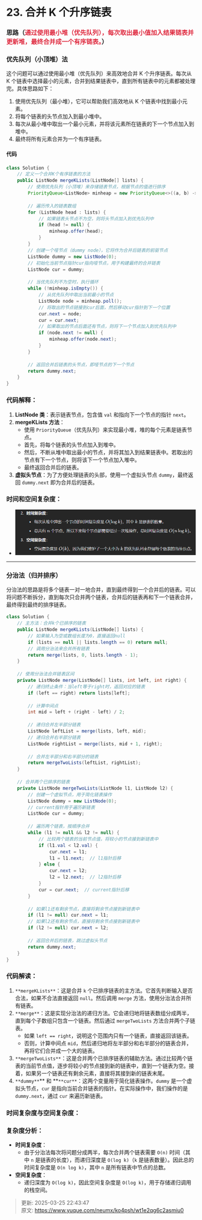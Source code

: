 # 23. 合并 K 个升序链表

### 思路（<font style="color:#DF2A3F;">通过使用最小堆（优先队列），每次取出最小值加入结果链表并更新堆，最终合并成一个有序链表。</font>）
### 优先队列（小顶堆）法
这个问题可以通过使用最小堆（优先队列）来高效地合并 K 个升序链表。每次从 K 个链表中选择最小的元素，合并到结果链表中，直到所有链表中的元素都被处理完。具体思路如下：

1. 使用优先队列（最小堆），它可以帮助我们高效地从 K 个链表中找到最小元素。
2. 将每个链表的头节点加入到最小堆中。
3. 每次从最小堆中取出一个最小元素，并将该元素所在链表的下一个节点加入到堆中。
4. 最终将所有元素合并为一个有序链表。

#### 代码
```java
class Solution {
    // 定义一个合并K个有序链表的方法
    public ListNode mergeKLists(ListNode[] lists) {
        // 使用优先队列（小顶堆）来存储链表节点，根据节点的值进行排序
        PriorityQueue<ListNode> minheap = new PriorityQueue<>((a, b) -> a.val - b.val);

        // 遍历传入的链表数组
        for (ListNode head : lists) {
            // 如果链表头节点不为空，则将头节点加入到优先队列中
            if (head != null) {
                minheap.offer(head);
            }
        }
        // 创建一个哑节点（dummy node），它将作为合并后链表的前驱节点
        ListNode dummy = new ListNode(0);
        // 初始化当前节点指针cur指向哑节点，用于构建最终的合并链表
        ListNode cur = dummy;

        // 当优先队列不为空时，执行循环
        while (!minheap.isEmpty()) {
            // 从优先队列中取出当前最小的节点
            ListNode node = minheap.poll();
            // 将取出的节点链接到cur后面，然后移动cur指针到下一个位置
            cur.next = node;
            cur = cur.next;
            // 如果取出的节点后面还有节点，则将下一个节点加入到优先队列中
            if (node.next != null) {
                minheap.offer(node.next);
            }
        }

        // 返回合并后链表的头节点，即哑节点的下一个节点
        return dummy.next;
    }
}
```

### 代码解释：
1. **ListNode 类**：表示链表节点，包含值 `val` 和指向下一个节点的指针 `next`。
2. **mergeKLists 方法**：
    - 使用 `PriorityQueue`（优先队列）来实现最小堆，堆的每个元素是链表节点。
    - 首先，将每个链表的头节点加入到堆中。
    - 然后，不断从堆中取出最小的节点，并将其加入到结果链表中。若取出的节点有下一个节点，则将该下一个节点加入堆中。
    - 最终返回合并后的链表。
3. **虚拟头节点**：为了方便处理链表的头部，使用一个虚拟头节点 `dummy`，最终返回 `dummy.next` 即为合并后的链表。

### 时间和空间复杂度：
+ ![1739621084947-c8c7fa66-73d0-4db5-81f5-11582e75aa61.png](./img/iINA397OjE6W0mz5/1739621084947-c8c7fa66-73d0-4db5-81f5-11582e75aa61-447410.png)

---

###  分治法（归并排序）  
 分治法的思路是将多个链表一对一地合并，直到最终得到一个合并后的链表。可以将问题不断拆分，直到每次只合并两个链表，合并后的链表再和下一个链表合并，最终得到最终的排序链表。  

```java
class Solution {
    // 主方法：合并k个已排序的链表
    public ListNode mergeKLists(ListNode[] lists) {
        // 如果输入为空或数组长度为0，直接返回null
        if (lists == null || lists.length == 0) return null;
        // 调用分治法来合并所有链表
        return merge(lists, 0, lists.length - 1);
    }

    // 使用分治法合并链表区间
    private ListNode merge(ListNode[] lists, int left, int right) {
        // 递归终止条件：当left等于right时，返回对应的链表
        if (left == right) return lists[left];
        
        // 计算中间点
        int mid = left + (right - left) / 2;
        
        // 递归合并左半部分链表
        ListNode leftList = merge(lists, left, mid);
        // 递归合并右半部分链表
        ListNode rightList = merge(lists, mid + 1, right);
        
        // 合并左半部分和右半部分的链表
        return mergeTwoLists(leftList, rightList);
    }

    // 合并两个已排序的链表
    private ListNode mergeTwoLists(ListNode l1, ListNode l2) {
        // 创建一个虚拟节点，用于简化链表操作
        ListNode dummy = new ListNode(0);
        // current指针用于遍历新链表
        ListNode cur = dummy;
        
        // 遍历两个链表，按顺序合并
        while (l1 != null && l2 != null) {
            // 比较两个链表的当前节点值，将较小的节点接到新链表中
            if (l1.val < l2.val) {
                cur.next = l1;
                l1 = l1.next;  // l1指针后移
            } else {
                cur.next = l2;
                l2 = l2.next;  // l2指针后移
            }
            cur = cur.next;  // current指针后移
        }

        // 如果l1还有剩余节点，直接将剩余节点接到新链表中
        if (l1 != null) cur.next = l1;
        // 如果l2还有剩余节点，直接将剩余节点接到新链表中
        if (l2 != null) cur.next = l2;

        // 返回合并后的链表，跳过虚拟头节点
        return dummy.next;
    }
}

```

### 代码解读：
1. `**mergeKLists**`：这是合并 `k` 个已排序链表的主方法。它首先判断输入是否合法，如果不合法直接返回 `null`。然后调用 `merge` 方法，使用分治法合并所有链表。
2. `**merge**`：这是实现分治法的递归方法。它会递归地将链表数组分成两半，直到每个子数组只包含一个链表。然后通过 `mergeTwoLists` 方法合并两个子链表。
    - 如果 `left == right`，说明这个范围内只有一个链表，直接返回该链表。
    - 否则，计算中间点 `mid`，然后递归地将左半部分和右半部分的链表合并，再将它们合并成一个大的链表。
3. `**mergeTwoLists**`：这是合并两个已排序链表的辅助方法。通过比较两个链表的当前节点值，逐步将较小的节点接到新的链表中，直到一个链表为空。接着，如果另一个链表还有剩余元素，直接将其接到新的链表末尾。
4. `**dummy**`** 和 **`**cur**`：这两个变量用于简化链表操作。`dummy` 是一个虚拟头节点，`cur` 是指向当前合并链表的指针。在实际操作中，我们操作的是 `dummy.next`，通过 `cur` 来遍历新链表。

### 时间复杂度与空间复杂度：
### 复杂度分析：
+ **时间复杂度**：
    - 由于分治法每次将问题分成两半，每次合并两个链表需要 `O(n)` 时间（其中 `n` 是链表的长度），而递归深度是 `O(log k)`（`k` 是链表数量）。因此总的时间复杂度是 `O(n log k)`，其中 `n` 是所有链表中节点的总数。
+ **空间复杂度**：
    - 递归深度为 `O(log k)`，因此空间复杂度是 `O(log k)`，用于存储递归调用的栈空间。



> 更新: 2025-03-25 22:43:47  
> 原文: <https://www.yuque.com/neumx/ko4psh/wt1e2qg6c2asmiu0>